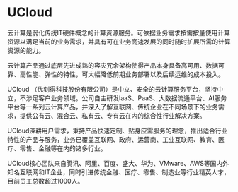 # UCloud

云计算是弱化传统IT硬件概念的计算资源服务。可依据业务需求按需按量使用计算资源以满足当前的业务需求，并具有可在业务高速发展的同时随时扩展所需的计算资源的能力。

云计算产品通过底层先进成熟的容灾冗余架构使得产品本身具备高可用、数据可靠、高性能、弹性的特性，可大幅降低前期业务部署以及后续运维的成本投入。

UCloud （优刻得科技股份有限公司）是中立、安全的云计算服务平台，坚持中立，不涉足客户业务领域。公司自主研发IaaS、PaaS、大数据流通平台、AI服务平台等一系列云计算产品，并深入了解互联网、传统企业在不同场景下的业务需求，提供公有云、混合云、私有云、专有云在内的综合性行业解决方案。

UCloud深耕用户需求，秉持产品快速定制、贴身应需服务的理念，推出适合行业特性的产品与服务，业务已覆盖互联网、政府、运营商、工业互联网、教育、医疗、零售、金融等在内的诸多行业。

UCloud核心团队来自腾讯、阿里、百度、盛大、华为、VMware、AWS等国内外知名互联网和IT企业，同时引进传统金融、医疗、零售、制造业等行业精英人才，目前员工总数超过1000人。
